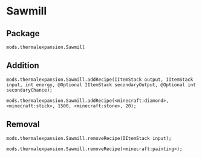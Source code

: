 # Sawmill

## Package
`mods.thermalexpansion.Sawmill`

## Addition

```
mods.thermalexpansion.Sawmill.addRecipe(IItemStack output, IItemStack input, int energy, @Optional IItemStack secondaryOutput, @Optional int secondaryChance);

mods.thermalexpansion.Sawmill.addRecipe(<minecraft:diamond>, <minecraft:stick>, 1500, <minecraft:stone>, 20);
```

## Removal

```
mods.thermalexpansion.Sawmill.removeRecipe(IItemStack input);

mods.thermalexpansion.Sawmill.removeRecipe(<minecraft:painting>);
```